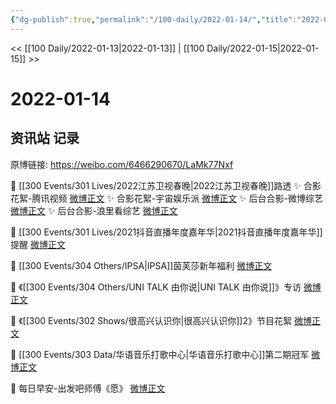 ```yaml
---
{"dg-publish":true,"permalink":"/100-daily/2022-01-14/","title":"2022-01-14"}
---
```



<< [[100 Daily/2022-01-13\|2022-01-13]] | [[100 Daily/2022-01-15\|2022-01-15]] >>

# 2022-01-14

## 资讯站 记录

原博链接: https://weibo.com/6466290670/LaMk77Nxf

💫 [[300 Events/301 Lives/2022江苏卫视春晚\|2022江苏卫视春晚]]路透
✨ 合影花絮-腾讯视频 [微博正文](https://m.weibo.cn/6466290670/4725514142748918)
✨ 合影花絮-宇宙娱乐派 [微博正文](https://m.weibo.cn/6466290670/4725495494870673)
✨ 后台合影-微博综艺 [微博正文](https://m.weibo.cn/6466290670/4725495143600259)
✨ 后台合影-浪里看综艺 [微博正文](https://m.weibo.cn/6466290670/4725506660894424)

💫 [[300 Events/301 Lives/2021抖音直播年度嘉年华\|2021抖音直播年度嘉年华]]提醒 [微博正文](https://m.weibo.cn/6466290670/4725652614022540)

💫 [[300 Events/304 Others/IPSA\|IPSA]]茵芙莎新年福利 [微博正文](https://m.weibo.cn/6466290670/4725551577958495)

💫 《[[300 Events/304 Others/UNI TALK 由你说\|UNI TALK 由你说]]》专访 [微博正文](https://m.weibo.cn/6466290670/4725606027627591)

💫 《[[300 Events/302 Shows/很高兴认识你\|很高兴认识你]]2》节目花絮 [微博正文](https://m.weibo.cn/6466290670/4725506136606318)

💫 [[300 Events/303 Data/华语音乐打歌中心\|华语音乐打歌中心]]第二期冠军 [微博正文](https://m.weibo.cn/6466290670/4725484271174320)

💫 每日早安-出发吧师傅《愿》 [微博正文](https://m.weibo.cn/6466290670/4725469633055378)
